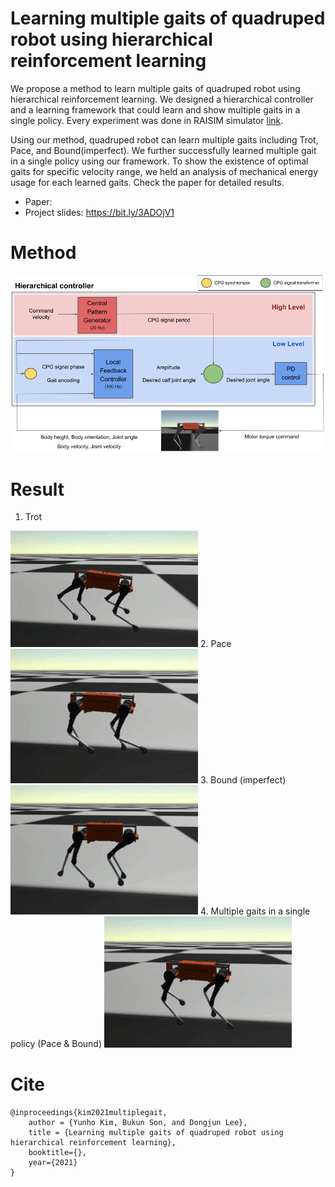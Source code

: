 # Learning multiple gaits of quadruped robot using hierarchical reinforcement learning

We propose a method to learn multiple gaits of quadruped robot using hierarchical reinforcement learning. We designed a hierarchical controller and a learning framework that could learn and show multiple gaits in a single policy. Every experiment was done in RAISIM simulator [link](https://raisim.com/sections/Introduction.html).

Using our method, quadruped robot can learn multiple gaits including Trot, Pace, and Bound(imperfect). We further successfully learned multiple gait in a single policy using our framework. To show the existence of optimal gaits for specific velocity range, we held an analysis of mechanical energy usage for each learned gaits. Check the paper for detailed results.

- Paper: 
- Project slides: https://bit.ly/3ADOjV1

# Method
<div>
  <img width=600 src='hierarchical_controller.png'>
</div>

# Result
1. Trot
<img width=300 src='video/trot.gif'>
2. Pace
<img width=300 src='video/pace.gif'>
3. Bound (imperfect)
<img width=300 src='video/bound.gif'>
4. Multiple gaits in a single policy (Pace & Bound)
<img width=300 src='video/multiple_gait.gif'>

# Cite
```
@inproceedings{kim2021multiplegait,
    author = {Yunho Kim, Bukun Son, and Dongjun Lee},
    title = {Learning multiple gaits of quadruped robot using hierarchical reinforcement learning},
    booktitle={},
    year={2021}
}
```
